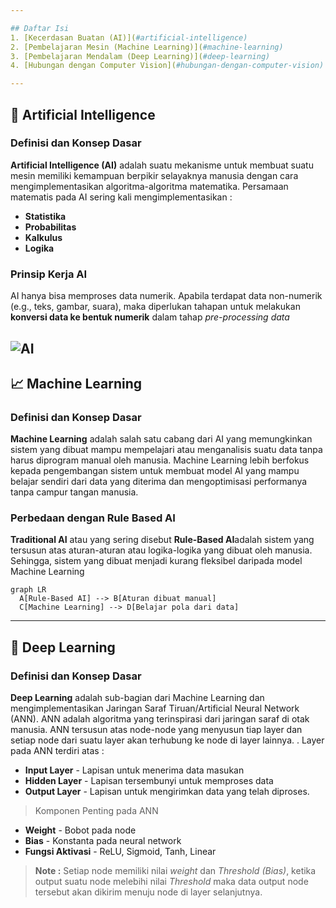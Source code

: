 ```yaml
---

## Daftar Isi  
1. [Kecerdasan Buatan (AI)](#artificial-intelligence)  
2. [Pembelajaran Mesin (Machine Learning)](#machine-learning)  
3. [Pembelajaran Mendalam (Deep Learning)](#deep-learning)  
4. [Hubungan dengan Computer Vision](#hubungan-dengan-computer-vision)  

---
```


## 🤖 Artificial Intelligence

### Definisi dan Konsep Dasar
**Artificial Intelligence (AI)** adalah suatu mekanisme untuk membuat suatu mesin memiliki kemampuan berpikir selayaknya manusia dengan cara mengimplementasikan algoritma-algoritma matematika. 
Persamaan matematis pada AI sering kali mengimplementasikan :
- **Statistika**
- **Probabilitas**
- **Kalkulus**
- **Logika**

### Prinsip Kerja AI
AI hanya bisa memproses data numerik. Apabila terdapat data non-numerik (e.g., teks, gambar, suara), maka diperlukan tahapan untuk melakukan **konversi data ke bentuk numerik** dalam tahap *pre-processing data*

![AI](https://th.bing.com/th?id=OIP.a2N1a359eqjA9KtJDYa8vAHaEK&w=200&h=200&c=12&rs=1&p=0&o=6&pid=23.1)
---

## 📈 Machine Learning

### Definisi dan Konsep Dasar
**Machine Learning** adalah salah satu cabang dari AI yang memungkinkan sistem yang dibuat mampu mempelajari atau menganalisis suatu data tanpa harus diprogram manual oleh manusia. 
Machine Learning lebih berfokus kepada pengembangan sistem untuk membuat model AI yang mampu belajar sendiri dari data yang diterima dan mengoptimisasi performanya tanpa campur tangan manusia. 

### Perbedaan dengan Rule Based AI
**Traditional AI** atau yang sering disebut **Rule-Based AI**adalah sistem yang tersusun atas aturan-aturan atau logika-logika yang dibuat oleh manusia. Sehingga, sistem yang dibuat menjadi kurang fleksibel daripada model Machine Learning
```mermaid
graph LR
  A[Rule-Based AI] --> B[Aturan dibuat manual]
  C[Machine Learning] --> D[Belajar pola dari data]
```

---
## 🧠 Deep Learning

### Definisi dan Konsep Dasar
**Deep Learning** adalah sub-bagian dari Machine Learning dan mengimplementasikan Jaringan Saraf Tiruan/Artificial Neural Network (ANN). ANN adalah algoritma yang terinspirasi dari jaringan saraf di otak manusia. ANN tersusun atas node-node yang menyusun tiap layer dan setiap node dari suatu layer akan terhubung ke node di layer lainnya. . Layer pada ANN terdiri atas :
- **Input Layer** - Lapisan untuk menerima data masukan
- **Hidden Layer** - Lapisan tersembunyi untuk memproses data
- **Output Layer** - Lapisan untuk mengirimkan data yang telah diproses. 

> Komponen Penting pada ANN
- **Weight** - Bobot pada node
- **Bias** - Konstanta pada neural network
- **Fungsi Aktivasi** - ReLU, Sigmoid, Tanh, Linear

> **Note :** Setiap node memiliki nilai *weight* dan *Threshold (Bias)*, ketika output suatu node melebihi nilai *Threshold* maka data output node tersebut akan dikirim menuju node di layer selanjutnya.
